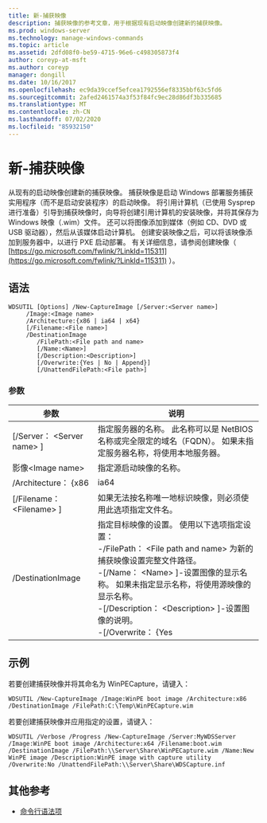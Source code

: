 ```yaml
---
title: 新-捕获映像
description: 捕获映像的参考文章，用于根据现有启动映像创建新的捕获映像。
ms.prod: windows-server
ms.technology: manage-windows-commands
ms.topic: article
ms.assetid: 2dfd08f0-be59-4715-96e6-c498305873f4
author: coreyp-at-msft
ms.author: coreyp
manager: dongill
ms.date: 10/16/2017
ms.openlocfilehash: ec9da39ccef5efcea1792556ef8335bbf63c5fd6
ms.sourcegitcommit: 2afed2461574a3f53f84fc9ec28d86df3b335685
ms.translationtype: MT
ms.contentlocale: zh-CN
ms.lasthandoff: 07/02/2020
ms.locfileid: "85932150"
---
```

# <a name="new-captureimage"></a>新-捕获映像

从现有的启动映像创建新的捕获映像。 捕获映像是启动 Windows 部署服务捕获实用程序（而不是启动安装程序）的启动映像。 将引用计算机（已使用 Sysprep 进行准备）引导到捕获映像时，向导将创建引用计算机的安装映像，并将其保存为 Windows 映像（.wim）文件。 还可以将图像添加到媒体（例如 CD、DVD 或 USB 驱动器），然后从该媒体启动计算机。 创建安装映像之后，可以将该映像添加到服务器中，以进行 PXE 启动部署。 有关详细信息，请参阅创建映像（ [https://go.microsoft.com/fwlink/?LinkId=115311](https://go.microsoft.com/fwlink/?LinkId=115311) ）。

## <a name="syntax"></a>语法

```
WDSUTIL [Options] /New-CaptureImage [/Server:<Server name>]
     /Image:<Image name>
     /Architecture:{x86 | ia64 | x64}
     [/Filename:<File name>]
     /DestinationImage
        /FilePath:<File path and name>
        [/Name:<Name>]
        [/Description:<Description>]
        [/Overwrite:{Yes | No | Append}]
        [/UnattendFilePath:<File path>]
```

### <a name="parameters"></a>参数

|        参数         |                                                                                                                                                                                                                         说明                                                                                                                                                                                                                          |
|--------------------------|--------------------------------------------------------------------------------------------------------------------------------------------------------------------------------------------------------------------------------------------------------------------------------------------------------------------------------------------------------------------------------------------------------------------------------------------------------------|
| [/Server： \<Server name> ] |                                                                                                                                       指定服务器的名称。 此名称可以是 NetBIOS 名称或完全限定的域名（FQDN）。 如果未指定服务器名称，将使用本地服务器。                                                                                                                                        |
|   影像\<Image name>   |                                                                                                                                                                                                         指定源启动映像的名称。                                                                                                                                                                                                         |
|   /Architecture： {x86    |                                                                                                                                                                                                                             ia64                                                                                                                                                                                                                             |
| [/Filename： \<Filename> ] |                                                                                                                                                                            如果无法按名称唯一地标识映像，则必须使用此选项指定文件名。                                                                                                                                                                            |
|    /DestinationImage     | 指定目标映像的设置。 使用以下选项指定设置：</br>-/FilePath： \<File path and name> 为新的捕获映像设置完整文件路径。</br>-[/Name： \<Name> ]-设置图像的显示名称。 如果未指定显示名称，将使用源映像的显示名称。</br>-[/Description： \<Description> ]-设置图像的说明。</br>-[/Overwrite： {Yes |

## <a name="examples"></a>示例

若要创建捕获映像并将其命名为 WinPECapture，请键入：
```
WDSUTIL /New-CaptureImage /Image:WinPE boot image /Architecture:x86 /DestinationImage /FilePath:C:\Temp\WinPECapture.wim
```
若要创建捕获映像并应用指定的设置，请键入：
```
WDSUTIL /Verbose /Progress /New-CaptureImage /Server:MyWDSServer /Image:WinPE boot image /Architecture:x64 /Filename:boot.wim
/DestinationImage /FilePath:\\Server\Share\WinPECapture.wim /Name:New WinPE image /Description:WinPE image with capture utility /Overwrite:No /UnattendFilePath:\\Server\Share\WDSCapture.inf
```

## <a name="additional-references"></a>其他参考

- [命令行语法项](command-line-syntax-key.md)
